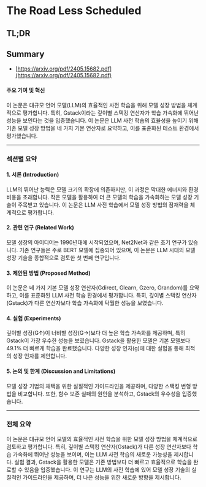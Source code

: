 # The Road Less Scheduled
## TL;DR
## Summary
- [https://arxiv.org/pdf/2405.15682.pdf](https://arxiv.org/pdf/2405.15682.pdf)

#### 주요 기여 및 혁신
이 논문은 대규모 언어 모델(LLM)의 효율적인 사전 학습을 위해 모델 성장 방법을 체계적으로 평가합니다. 특히, Gstack이라는 깊이별 스택킹 연산자가 학습 가속화에 뛰어난 성능을 보인다는 것을 입증했습니다. 이 논문은 LLM 사전 학습의 효율성을 높이기 위해 기존 모델 성장 방법을 네 가지 기본 연산자로 요약하고, 이를 표준화된 테스트 환경에서 평가했습니다.

---

### 섹션별 요약

#### 1. 서론 (Introduction)
LLM의 뛰어난 능력은 모델 크기의 확장에 의존하지만, 이 과정은 막대한 에너지와 환경 비용을 초래합니다. 작은 모델을 활용하여 더 큰 모델의 학습을 가속화하는 모델 성장 기술이 주목받고 있습니다. 이 논문은 LLM 사전 학습에서 모델 성장 방법의 잠재력을 체계적으로 평가합니다.

#### 2. 관련 연구 (Related Work)
모델 성장의 아이디어는 1990년대에 시작되었으며, Net2Net과 같은 초기 연구가 있습니다. 기존 연구들은 주로 BERT 모델에 집중되어 있으며, 이 논문은 LLM 시대의 모델 성장 기술을 종합적으로 검토한 첫 번째 연구입니다.

#### 3. 제안된 방법 (Proposed Method)
이 논문은 네 가지 기본 모델 성장 연산자(Gdirect, Glearn, Gzero, Grandom)를 요약하고, 이를 표준화된 LLM 사전 학습 환경에서 평가합니다. 특히, 깊이별 스택킹 연산자(Gstack)가 다른 연산자보다 학습 가속화에 탁월한 성능을 보였습니다.

#### 4. 실험 (Experiments)
깊이별 성장(G↑)이 너비별 성장(G→)보다 더 높은 학습 가속화를 제공하며, 특히 Gstack이 가장 우수한 성능을 보였습니다. Gstack을 활용한 모델은 기본 모델보다 49.1% 더 빠르게 학습을 완료했습니다. 다양한 성장 인자(g)에 대한 실험을 통해 최적의 성장 인자를 제안합니다.

#### 5. 논의 및 한계 (Discussion and Limitations)
모델 성장 기법의 채택을 위한 실질적인 가이드라인을 제공하며, 다양한 스택킹 변형 방법을 비교합니다. 또한, 함수 보존 실패의 원인을 분석하고, Gstack의 우수성을 입증했습니다.

---

### 전체 요약
이 논문은 대규모 언어 모델의 효율적인 사전 학습을 위한 모델 성장 방법을 체계적으로 검토하고 평가합니다. 특히, 깊이별 스택킹 연산자(Gstack)가 다른 성장 연산자보다 학습 가속화에 뛰어난 성능을 보이며, 이는 LLM 사전 학습의 새로운 가능성을 제시합니다. 실험 결과, Gstack을 활용한 모델은 기존 방법보다 더 빠르고 효율적으로 학습을 완료할 수 있음을 입증했습니다. 이 연구는 LLM의 사전 학습에 있어 모델 성장 기술의 실질적인 가이드라인을 제공하며, 더 나은 성능을 위한 새로운 방향을 제시합니다.